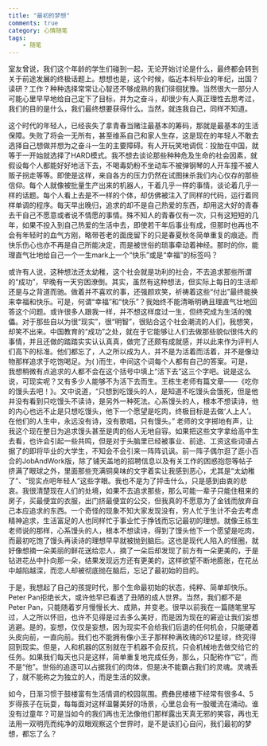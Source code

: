 ```yaml
---
title: "最初的梦想"
comments: true
category: 心情随笔
tags:
	- 随笔
---
```


室友曾说，我们这个年龄的学生们碰到一起，无论开始讨论是什么，最终都会转到关于前途发展的终极话题上。想想也是，这个时候，临近本科毕业的年纪，出国？读研？工作？种种选择常常让心智还不够成熟的我们徘徊犹豫。当然很大一部分人可能心里早早地给自己定下了目标，并为之奋斗，却很少有人真正理性去思考过，我们的目的是什么，我们最终想要获得什么。当然，就连我自己，同样不知道。

这个时代的年轻人，已经丧失了拿青春当赌注最基本的筹码，那就是最基本的生活保障。失败了将会一无所有，甚至维系自己和家人生存，这是现在的年轻人不敢去选择自己想做并想为之奋斗一生的主要障碍。有人开玩笑地调侃：投胎在中国，就等于一开始就选择了HARD模式。我不想去谈论那些种种危及生命的社会因素，就假设每个人都能好好地活下去，不喝毒奶粉不坐动车不被弹钢琴的人开车撞不被人贩子拐走等等。即使是这样，来自各方的压力仍然在试图抹杀我们内心仅存的那些信仰。每个人就像被批量生产出来的机器人，干着几乎一样的事情，谈论着几乎一样的话题。每个人看上去是不一样的个体，却仿佛被注入了同样的代码，运行着同样单调的程序。每天早出晚归，追求的却不是自己热爱的东西，却用这大好的青春去干自己不愿意或者说不情愿的事情。殊不知人的青春仅有一次，只有这短短的几年，如果不投入到自己热爱的生活中去，即使若干年后事业有成，但那时也再也不会有年轻时的血气方刚，略带苍老的面庞留下的只是春夏秋冬简单重复的痕迹。而快乐伤心也亦不再是自己所能决定，而是被世俗的琐事牵动着神经。那时的你，能理直气壮地给自己一个一生mark上一个“快乐”或是“幸福”的标签吗？

<!--more-->

或许有人说，这种想法还太幼稚，这个社会就是功利的社会，不去追求那些所谓的“成功”，早晚有一天穷困潦倒。其实，虽然有这种想法，但实际上每日的生活却还是与之背道而驰。做着并不喜欢的事，还强颜欢笑，祈祷着这些“付出”最终能换来幸福和快乐。可是，何谓“幸福”和“快乐”？我始终不能清晰明确且理直气壮地回答这个问题。或许很多人跟我一样，并不想这样度过一生，但终究成为生活的傀儡。对于那些自以为很“现实”，很“明智”，很贴合这个社会潮流的人们，我想笑，却笑不出来。中国教育的“成功”之处，就在于它能够让人们去做那些貌似很伟大的事情，并且还做的踏踏实实认认真真，做完了还颇有成就感，并以此来作为评判人们高下的标准。他们都忘了，人之所以成为人，并不是为活着而活着，并不是像动物那样追求于吃饱喝足。为( )而生，中间这个词每个人都有自己的答案。可是，我想稍微有点追求的人都不会在这个括号中填上“活下去”这三个字吧。说是这么说，可现实呢？又有多少人能够不为活下去而生。王栋生老师有篇文章——《吃你的馒头去吧！》。文中说道，“只想到吃馒头的人，是知道不吃馒头会饿死，但是他并没有看到只吃馒头不读诗，是另外一种死法。心系馒头的人，根本不想读诗，他的内心也远不止是只想吃馒头，他下一个愿望是吃肉，终极目标是去做‘人上人’。在他们的人生中，永远没有诗，没有歌唱，只有馒头。” 老师的文字掷地有声，让我这个现在整日为追求馒头甚至是肉的俗人无地自容。如果把这些文字拿给高中生去看，也许会引起一些共鸣，但是对于头脑里已经被事业、前途、工资这些词语占据了的即将毕业的大学生，不知会不会引来一阵阵讥讽。前一阵子偶尔逛了逛小百合的JobAndWork版，除了铺天盖地的招聘信息以及有关工作的困惑抱怨等帖子挤满了眼球之外，里面那些充满铜臭味的文字着实让我感到恶心，尤其是“太幼稚了”、“现实点吧年轻人”这些字眼。我也不是为了抨击什么，只是感到由衷的悲哀。我很清楚现在人们的处境，如果不去追求那些，那么可能一辈子只能住租来的房子，买最便宜的衣服，出门挤最便宜的公交，但我真的不愿意为了金钱而放弃自己本应追求的东西。一个奇怪的现象不知大家发现没有，穷人忙于生计不会去考虑精神追求，生活富足的人也同样忙于事业忙于挣钱而忘记最初的理想。就像王栋生老师说的那样，心系馒头的人，根本不想读诗，得到了馒头他下一个愿望是吃肉，而最初吃饱了馒头再读诗的理想早早就被抛到脑后。这也是现代人陷入的怪圈，就好像想摘一朵美丽的鲜花送给恋人，摘了一朵后却发现了前方有一朵更美的，于是钻进花丛中扑向那一朵，结果发现远方还有更美的，这样欲望不断地膨胀，在花丛中越陷越深，而恋人却被彻底抛在脑后，忘记了最初始的目的。

于是，我想起了自己的孩提时代，那个生命最初始的状态，纯粹、简单却快乐。Peter Pan拒绝长大，或许他早已看透了丑陋的成人世界。当然，我们都不是Peter Pan，只能随着岁月慢慢长大、成熟，并变老。很早以前我在一篇随笔里写过，人之所以怀旧，也许不见得是过去多么美好，而是因为现在的窘迫让我们妄想逃避。是的，妄想，仅仅是妄想，因为现实不会给我们后退的任何机会，只能硬着头皮向前，一直向前。我们也不能拥有像小王子那样种满玫瑰的612星球，终究得回到现实。但是，人和机器的区别就在于机器不会反抗，只会机械地去做交给它的任务。如果我们每天也只是这样，简单重复地完成任务，那么，只配称作“它”，而不是“他”。世俗的追逐可以占据我们的肉体，但是决不能霸占我们的灵魂。灵魂丢了，就不能称之为独立的人，而是生活的奴隶。

如今，日渐习惯于鼓楼富有生活情调的校园氛围。费彝民楼楼下经常有很多4、5岁得孩子在玩耍，每每面对这样温馨美好的场景，心里总会有一股暖流在涌动。谁没有过童年？可是当如今的我们再也无法像他们那样露出天真无邪的笑容，再也无法用一双明亮而纯净的双眼观察这个世界时，是不是该扪心自问，我们最初的梦想，都忘了么？
